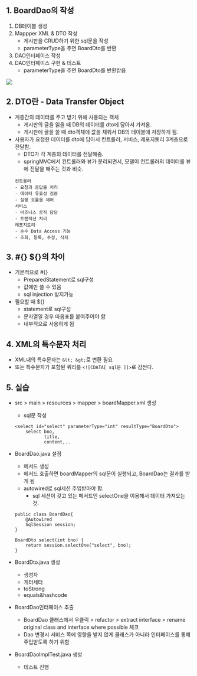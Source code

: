 ## 1. BoardDao의 작성

1. DB테이블 생성
2. Mappper XML & DTO 작성
    - 게시판을 CRUD하기 위한 sql문을 작성
    - parameterType을 주면 BoardDto를 반환
3. DAO인터페이스 작성
4. DAO인터페이스 구현 & 테스트
    - parameterType을 주면 BoardDto를 반환받음
     
<img src="5">

## 2. DTO란 - Data Transfer Object

- 계층간의 데이터를 주고 받기 위해 사용되는 객체
    - 게시판의 글을 읽을 때 DB의 데이터를 dto에 담아서 가져옴.
    - 게시판에 글을 쓸 때 dto객체에 값을 채워서 DB의 테이블에 저장하게 됨. 
- 사용자가 요청한 데이터를 dto에 담아서 컨트롤러, 서비스, 레포지토리 3계층으로 전달함. 
    - DTO가 각 계층의 데이터를 전달해줌. 
    - springMVC에서 컨트롤러와 뷰가 분리되면서, 모델이 컨트롤러의 데이터를 뷰에 전달을 해주는 것과 비슷. 
    ```
    컨트롤러
    - 요청과 응답을 처리
    - 데이터 유효성 검증
    - 실행 흐름을 제어
    서비스
    - 비즈니스 로직 담당
    - 트랜잭션 처리
    레포지토리
    - 순수 Data Access 기능
    - 조회, 등록, 수정, 삭제
    ```

## 3. #{} ${}의 차이
- 기본적으로 #{}
    - PreparedStatement로 sql구성
    - 값에만 쓸 수 있음
    - sql injection 방지가능
- 필요할 때 ${}
    - statement로 sql구성
    - 문자열일 경우 따옴표를 붙여주어야 함
    - 내부적으로 사용하게 됨

## 4. XML의 특수문자 처리
- XML내의 특수문자는 ```&lt; &gt;```로 변환 필요
- 또는 특수문자가 포함된 쿼리를 ```<![CDATA[ sql문 ]]>```로 감싼다.

## 5. 실습
- src > main > resources > mapper > boardMapper.xml 생성
    - sql문 작성
    ```
    <select id="select" parameterType="int" resultType="BoardDto">
        select bno,
               title,
               content,..
    ```
- BoardDao.java 설정
    - 메서드 생성
    - 메서드 호출하면 boardMapper의 sql문이 실행되고, BoardDao는 결과를 받게 됨
    - autowired로 sql세션 주입받아야 함. 
        - sql 세션이 갖고 있는 메서드인 selectOne을 이용해서 데이터 가져오는 것.  
    ```
    public class BoardDao{
        @Autowired
        SqlSession session;
    }
    
    BoardDto select(int bno) {
        return session.selectOne("select", bno);
    }
    ```
- BoardDto.java 생성
    - 생성자
    - 게터세터
    - toStrong
    - equals&hashcode

- BoardDao인터페이스 추출
    - BoardDao 클래스에서 우클릭 > refactor > extract interface > rename original class and interface where possible 체크
    - Dao 변경시 서비스 쪽에 영향을 받지 않게 클래스가 아니라 인터페이스를 통해 주입받도록 하기 위함
- BoardDaoImplTest.java 생성
    - 테스트 진행